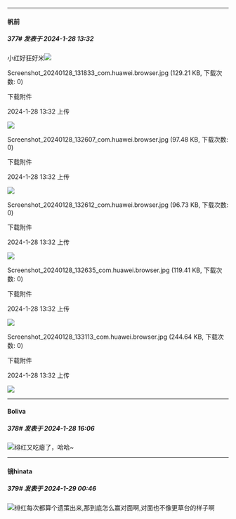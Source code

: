 
*****

####  帆前  
##### 377#       发表于 2024-1-28 13:32

小红好狂好米<img src="https://static.saraba1st.com/image/smiley/face2017/066.png" referrerpolicy="no-referrer">

Screenshot_20240128_131833_com.huawei.browser.jpg
(129.21 KB, 下载次数: 0)

下载附件

2024-1-28 13:32 上传

<img src="https://img.saraba1st.com/forum/202401/28/133245y3li8lnw2l8emmma.jpg" referrerpolicy="no-referrer">

Screenshot_20240128_132607_com.huawei.browser.jpg
(97.48 KB, 下载次数: 0)

下载附件

2024-1-28 13:32 上传

<img src="https://img.saraba1st.com/forum/202401/28/133246dbkk50ee1ged5fvk.jpg" referrerpolicy="no-referrer">

Screenshot_20240128_132612_com.huawei.browser.jpg
(96.73 KB, 下载次数: 0)

下载附件

2024-1-28 13:32 上传

<img src="https://img.saraba1st.com/forum/202401/28/133246joq1nlltnr5ornnj.jpg" referrerpolicy="no-referrer">

Screenshot_20240128_132635_com.huawei.browser.jpg
(119.41 KB, 下载次数: 0)

下载附件

2024-1-28 13:32 上传

<img src="https://img.saraba1st.com/forum/202401/28/133246ze1239t2abt323a1.jpg" referrerpolicy="no-referrer">

Screenshot_20240128_133113_com.huawei.browser.jpg
(244.64 KB, 下载次数: 0)

下载附件

2024-1-28 13:32 上传

<img src="https://img.saraba1st.com/forum/202401/28/133247q4p4hwf9zfh5nxhm.jpg" referrerpolicy="no-referrer">


*****

####  Boliva  
##### 378#       发表于 2024-1-28 16:06

<img src="https://static.saraba1st.com/image/smiley/face2017/067.png" referrerpolicy="no-referrer">绯红又吃瘪了，哈哈~


*****

####  镜hinata  
##### 379#       发表于 2024-1-29 00:46

<img src="https://static.saraba1st.com/image/smiley/face2017/067.png" referrerpolicy="no-referrer">绯红每次都算个遗策出来,那到底怎么赢对面啊,对面也不像更草台的样子啊

